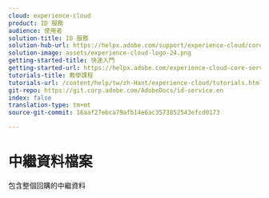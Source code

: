 ```yaml
---
cloud: experience-cloud
product: ID 服務
audience: 使用者
solution-title: ID 服務
solution-hub-url: https://helpx.adobe.com/support/experience-cloud/core-services.html
solution-image: assets/experience-cloud-logo-24.png
getting-started-title: 快速入門
getting-started-url: https://helpx.adobe.com/experience-cloud-core-services/get-started.html
tutorials-title: 教學課程
tutorials-url: /content/help/tw/zh-Hant/experience-cloud/tutorials.html
git-repo: https://git.corp.adobe.com/AdobeDocs/id-service.en
index: false
translation-type: tm+mt
source-git-commit: 16aaf27ebca79afb14e6ac3573852543efcd0173

---
```



# 中繼資料檔案

包含整個回購的中繼資料